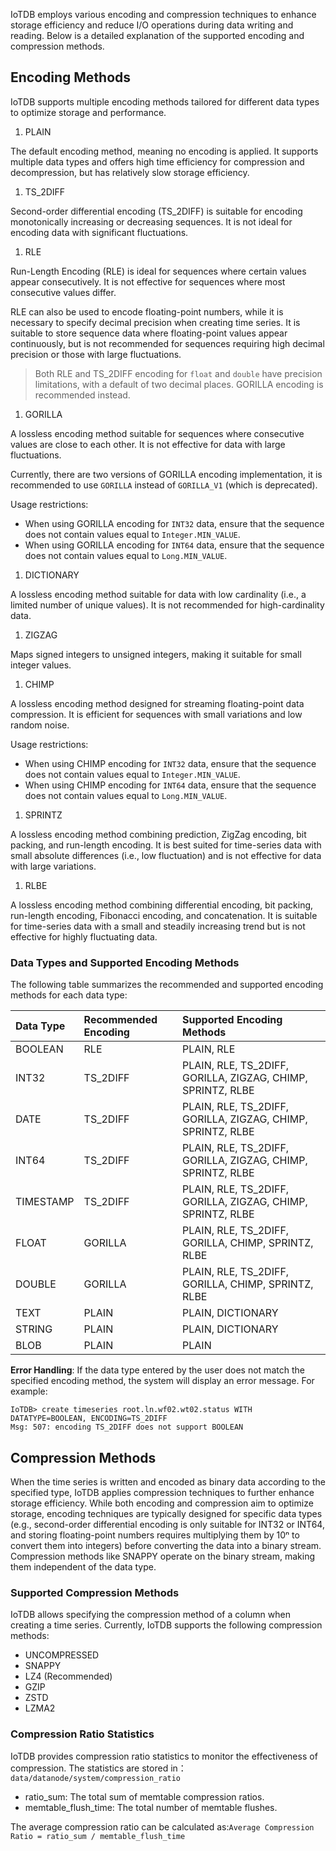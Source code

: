 <!--

    Licensed to the Apache Software Foundation (ASF) under one
    or more contributor license agreements.  See the NOTICE file
    distributed with this work for additional information
    regarding copyright ownership.  The ASF licenses this file
    to you under the Apache License, Version 2.0 (the
    "License"); you may not use this file except in compliance
    with the License.  You may obtain a copy of the License at
    
        http://www.apache.org/licenses/LICENSE-2.0
    
    Unless required by applicable law or agreed to in writing,
    software distributed under the License is distributed on an
    "AS IS" BASIS, WITHOUT WARRANTIES OR CONDITIONS OF ANY
    KIND, either express or implied.  See the License for the
    specific language governing permissions and limitations
    under the License.

-->

IoTDB employs various encoding and compression techniques to enhance storage efficiency and reduce I/O operations during data writing and reading. Below is a detailed explanation of the supported encoding and compression methods.

## **Encoding Methods**

IoTDB supports multiple encoding methods tailored for different data types to optimize storage and performance.

1. PLAIN

The default encoding method, meaning no encoding is applied. It supports multiple data types and offers high time efficiency for compression and decompression, but has relatively slow storage efficiency.

1. TS_2DIFF

Second-order differential encoding (TS_2DIFF) is suitable for encoding monotonically increasing or decreasing sequences. It is not ideal for encoding data with significant fluctuations.

1. RLE

Run-Length Encoding (RLE) is ideal for sequences where certain values appear consecutively. It is not effective for sequences where most consecutive values differ.

RLE can also be used to encode floating-point numbers, while it is necessary to specify decimal precision when creating time series. It is suitable to store sequence data where floating-point values appear continuously, but is not recommended for sequences requiring high decimal precision or those with large fluctuations.

> Both RLE and TS_2DIFF encoding for `float` and `double` have precision limitations, with a default of two decimal places. GORILLA encoding is recommended instead.

1. GORILLA

A lossless encoding method suitable for sequences where consecutive values are close to each other. It is not effective for data with large fluctuations.

Currently, there are two versions of GORILLA encoding implementation, it is recommended to use `GORILLA` instead of `GORILLA_V1` (which is deprecated).

Usage restrictions:

- When using GORILLA encoding for `INT32` data, ensure that the sequence does not contain values equal to `Integer.MIN_VALUE`.
- When using GORILLA encoding for `INT64` data, ensure that the sequence does not contain values equal to `Long.MIN_VALUE`.

1. DICTIONARY

A lossless encoding method suitable for data with low cardinality (i.e., a limited number of unique values). It is not recommended for high-cardinality data.

1. ZIGZAG

Maps signed integers to unsigned integers, making it suitable for small integer values.

1. CHIMP

A lossless encoding method designed for streaming floating-point data compression. It is efficient for sequences with small variations and low random noise.

Usage restrictions:

- When using CHIMP encoding for `INT32` data, ensure that the sequence does not contain values equal to `Integer.MIN_VALUE`.
- When using CHIMP encoding for `INT64` data, ensure that the sequence does not contain values equal to `Long.MIN_VALUE`.

1. SPRINTZ

A lossless encoding method combining prediction, ZigZag encoding, bit packing, and run-length encoding. It is best suited for time-series data with small absolute differences (i.e., low fluctuation) and is not effective for data with large variations.

1. RLBE

A lossless encoding method combining differential encoding, bit packing, run-length encoding, Fibonacci encoding, and concatenation. It is suitable for time-series data with a small and steadily increasing trend but is not effective for highly fluctuating data.

### **Data Types and Supported Encoding Methods**

The following table summarizes the recommended and supported encoding methods for each data type:

| **Data Type** | **Recommended Encoding** | **Supported Encoding Methods**                              |
| :------------ | :----------------------- | :---------------------------------------------------------- |
| BOOLEAN       | RLE                      | PLAIN, RLE                                                  |
| INT32         | TS_2DIFF                 | PLAIN, RLE, TS_2DIFF, GORILLA, ZIGZAG, CHIMP, SPRINTZ, RLBE |
| DATE          | TS_2DIFF                 | PLAIN, RLE, TS_2DIFF, GORILLA, ZIGZAG, CHIMP, SPRINTZ, RLBE |
| INT64         | TS_2DIFF                 | PLAIN, RLE, TS_2DIFF, GORILLA, ZIGZAG, CHIMP, SPRINTZ, RLBE |
| TIMESTAMP     | TS_2DIFF                 | PLAIN, RLE, TS_2DIFF, GORILLA, ZIGZAG, CHIMP, SPRINTZ, RLBE |
| FLOAT         | GORILLA                  | PLAIN, RLE, TS_2DIFF, GORILLA, CHIMP, SPRINTZ, RLBE         |
| DOUBLE        | GORILLA                  | PLAIN, RLE, TS_2DIFF, GORILLA, CHIMP, SPRINTZ, RLBE         |
| TEXT          | PLAIN                    | PLAIN, DICTIONARY                                           |
| STRING        | PLAIN                    | PLAIN, DICTIONARY                                           |
| BLOB          | PLAIN                    | PLAIN                                                       |

**Error Handling**: If the data type entered by the user does not match the specified encoding method, the system will display an error message. For example:

```Plain
IoTDB> create timeseries root.ln.wf02.wt02.status WITH DATATYPE=BOOLEAN, ENCODING=TS_2DIFF
Msg: 507: encoding TS_2DIFF does not support BOOLEAN
```

## **Compression Methods**

When the time series is written and encoded as binary data according to the specified type, IoTDB applies compression techniques to further enhance storage efficiency. While both encoding and compression aim to optimize storage, encoding techniques are typically designed for specific data types (e.g., second-order differential encoding is only suitable for INT32 or INT64, and storing floating-point numbers requires multiplying them by 10ⁿ to convert them into integers) before converting the data into a binary stream. Compression methods like SNAPPY operate on the binary stream, making them independent of the data type.

### **Supported Compression Methods**

IoTDB allows specifying the compression method of a column when creating a time series. Currently, IoTDB supports the following compression methods:

- UNCOMPRESSED
- SNAPPY
- LZ4 (Recommended)
- GZIP
- ZSTD
- LZMA2

### **Compression Ratio Statistics**

IoTDB provides compression ratio statistics to monitor the effectiveness of compression. The statistics are stored in：`data/datanode/system/compression_ratio`

- ratio_sum: The total sum of memtable compression ratios.
- memtable_flush_time: The total number of memtable flushes.

The average compression ratio can be calculated as:`Average Compression Ratio = ratio_sum / memtable_flush_time`